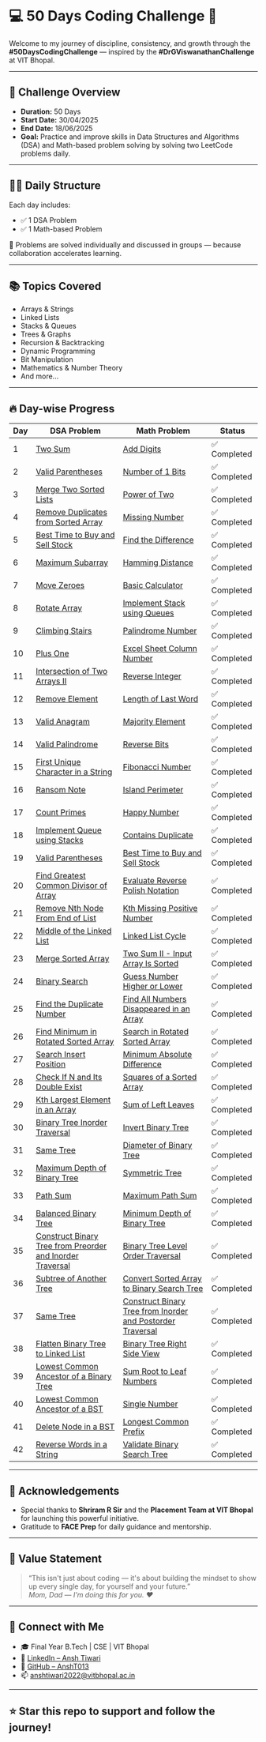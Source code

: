 # 💻 50 Days Coding Challenge 🚀

Welcome to my journey of discipline, consistency, and growth through the **#50DaysCodingChallenge** — inspired by the **#DrGViswanathanChallenge** at VIT Bhopal.

---

## 📅 Challenge Overview

- **Duration:** 50 Days  
- **Start Date:** 30/04/2025  
- **End Date:** 18/06/2025  
- **Goal:** Practice and improve skills in Data Structures and Algorithms (DSA) and Math-based problem solving by solving two LeetCode problems daily.

---

## 👨‍💻 Daily Structure

Each day includes:  
- ✅ 1 DSA Problem  
- ✅ 1 Math-based Problem  

📝 Problems are solved individually and discussed in groups — because collaboration accelerates learning.

---

## 📚 Topics Covered

- Arrays & Strings  
- Linked Lists  
- Stacks & Queues  
- Trees & Graphs  
- Recursion & Backtracking  
- Dynamic Programming  
- Bit Manipulation  
- Mathematics & Number Theory  
- And more...

---

## 🔥 Day-wise Progress

| Day | DSA Problem | Math Problem | Status |
|-----|-------------|--------------|--------|
| 1 | [Two Sum](https://leetcode.com/problems/two-sum/) | [Add Digits](https://leetcode.com/problems/add-digits/) | ✅ Completed |
| 2 | [Valid Parentheses](https://leetcode.com/problems/valid-parentheses/) | [Number of 1 Bits](https://leetcode.com/problems/number-of-1-bits/) | ✅ Completed |
| 3 | [Merge Two Sorted Lists](https://leetcode.com/problems/merge-two-sorted-lists/) | [Power of Two](https://leetcode.com/problems/power-of-two/) | ✅ Completed |
| 4 | [Remove Duplicates from Sorted Array](https://leetcode.com/problems/remove-duplicates-from-sorted-array/) | [Missing Number](https://leetcode.com/problems/missing-number/) | ✅ Completed |
| 5 | [Best Time to Buy and Sell Stock](https://leetcode.com/problems/best-time-to-buy-and-sell-stock/) | [Find the Difference](https://leetcode.com/problems/find-the-difference/) | ✅ Completed |
| 6 | [Maximum Subarray](https://leetcode.com/problems/maximum-subarray/) | [Hamming Distance](https://leetcode.com/problems/hamming-distance/) | ✅ Completed |
| 7 | [Move Zeroes](https://leetcode.com/problems/move-zeroes/) | [Basic Calculator](https://leetcode.com/problems/basic-calculator/) | ✅ Completed |
| 8 | [Rotate Array](https://leetcode.com/problems/rotate-array/) | [Implement Stack using Queues](https://leetcode.com/problems/implement-stack-using-queues/) | ✅ Completed |
| 9 | [Climbing Stairs](https://leetcode.com/problems/climbing-stairs/) | [Palindrome Number](https://leetcode.com/problems/palindrome-number/) | ✅ Completed |
| 10 | [Plus One](https://leetcode.com/problems/plus-one/) | [Excel Sheet Column Number](https://leetcode.com/problems/excel-sheet-column-number/) | ✅ Completed |
| 11 | [Intersection of Two Arrays II](https://leetcode.com/problems/intersection-of-two-arrays-ii/) | [Reverse Integer](https://leetcode.com/problems/reverse-integer/) | ✅ Completed |
| 12 | [Remove Element](https://leetcode.com/problems/remove-element/) | [Length of Last Word](https://leetcode.com/problems/length-of-last-word/) | ✅ Completed |
| 13 | [Valid Anagram](https://leetcode.com/problems/valid-anagram/) | [Majority Element](https://leetcode.com/problems/majority-element/) | ✅ Completed |
| 14 | [Valid Palindrome](https://leetcode.com/problems/valid-palindrome/) | [Reverse Bits](https://leetcode.com/problems/reverse-bits/) | ✅ Completed |
| 15 | [First Unique Character in a String](https://leetcode.com/problems/first-unique-character-in-a-string/) | [Fibonacci Number](https://leetcode.com/problems/fibonacci-number/) | ✅ Completed |
| 16 | [Ransom Note](https://leetcode.com/problems/ransom-note/) | [Island Perimeter](https://leetcode.com/problems/island-perimeter/) | ✅ Completed |
| 17 | [Count Primes](https://leetcode.com/problems/count-primes/) | [Happy Number](https://leetcode.com/problems/happy-number/) | ✅ Completed |
| 18 | [Implement Queue using Stacks](https://leetcode.com/problems/implement-queue-using-stacks/) | [Contains Duplicate](https://leetcode.com/problems/contains-duplicate/) | ✅ Completed |
| 19 | [Valid Parentheses](https://leetcode.com/problems/valid-parentheses/) | [Best Time to Buy and Sell Stock](https://leetcode.com/problems/best-time-to-buy-and-sell-stock/) | ✅ Completed |
| 20 | [Find Greatest Common Divisor of Array](https://leetcode.com/problems/find-greatest-common-divisor-of-array/) | [Evaluate Reverse Polish Notation](https://leetcode.com/problems/evaluate-reverse-polish-notation/) | ✅ Completed |
| 21 | [Remove Nth Node From End of List](https://leetcode.com/problems/remove-nth-node-from-end-of-list/) | [Kth Missing Positive Number](https://leetcode.com/problems/kth-missing-positive-number/) | ✅ Completed |
| 22 | [Middle of the Linked List](https://leetcode.com/problems/middle-of-the-linked-list/) | [Linked List Cycle](https://leetcode.com/problems/linked-list-cycle/) | ✅ Completed |
| 23 | [Merge Sorted Array](https://leetcode.com/problems/merge-sorted-array/) | [Two Sum II - Input Array Is Sorted](https://leetcode.com/problems/two-sum-ii-input-array-is-sorted/) | ✅ Completed |
| 24 | [Binary Search](https://leetcode.com/problems/binary-search/) | [Guess Number Higher or Lower](https://leetcode.com/problems/guess-number-higher-or-lower/) | ✅ Completed |
| 25 | [Find the Duplicate Number](https://leetcode.com/problems/find-the-duplicate-number/) | [Find All Numbers Disappeared in an Array](https://leetcode.com/problems/find-all-numbers-disappeared-in-an-array/) | ✅ Completed |
| 26 | [Find Minimum in Rotated Sorted Array](https://leetcode.com/problems/find-minimum-in-rotated-sorted-array/) | [Search in Rotated Sorted Array](https://leetcode.com/problems/search-in-rotated-sorted-array/) | ✅ Completed |
| 27 | [Search Insert Position](https://leetcode.com/problems/search-insert-position/) | [Minimum Absolute Difference](https://leetcode.com/problems/minimum-absolute-difference/) | ✅ Completed |
| 28 | [Check If N and Its Double Exist](https://leetcode.com/problems/check-if-n-and-its-double-exist/) | [Squares of a Sorted Array](https://leetcode.com/problems/squares-of-a-sorted-array/) | ✅ Completed |
| 29 | [Kth Largest Element in an Array](https://leetcode.com/problems/kth-largest-element-in-an-array/) | [Sum of Left Leaves](https://leetcode.com/problems/sum-of-left-leaves/) | ✅ Completed |
| 30 | [Binary Tree Inorder Traversal](https://leetcode.com/problems/binary-tree-inorder-traversal/) | [Invert Binary Tree](https://leetcode.com/problems/invert-binary-tree/) | ✅ Completed |
| 31 | [Same Tree](https://leetcode.com/problems/same-tree/) | [Diameter of Binary Tree](https://leetcode.com/problems/diameter-of-binary-tree/) | ✅ Completed |
| 32 | [Maximum Depth of Binary Tree](https://leetcode.com/problems/maximum-depth-of-binary-tree/) | [Symmetric Tree](https://leetcode.com/problems/symmetric-tree/) | ✅ Completed |
| 33 | [Path Sum](https://leetcode.com/problems/path-sum/) | [Maximum Path Sum](https://leetcode.com/problems/binary-tree-maximum-path-sum/) | ✅ Completed |
| 34 | [Balanced Binary Tree](https://leetcode.com/problems/balanced-binary-tree/) | [Minimum Depth of Binary Tree](https://leetcode.com/problems/minimum-depth-of-binary-tree/) | ✅ Completed |
| 35 | [Construct Binary Tree from Preorder and Inorder Traversal](https://leetcode.com/problems/construct-binary-tree-from-preorder-and-inorder-traversal/) | [Binary Tree Level Order Traversal](https://leetcode.com/problems/binary-tree-level-order-traversal/) | ✅ Completed |
| 36 | [Subtree of Another Tree](https://leetcode.com/problems/subtree-of-another-tree/) | [Convert Sorted Array to Binary Search Tree](https://leetcode.com/problems/convert-sorted-array-to-binary-search-tree/) | ✅ Completed |
| 37 | [Same Tree](https://leetcode.com/problems/same-tree/) | [Construct Binary Tree from Inorder and Postorder Traversal](https://leetcode.com/problems/construct-binary-tree-from-inorder-and-postorder-traversal/) | ✅ Completed |
| 38 | [Flatten Binary Tree to Linked List](https://leetcode.com/problems/flatten-binary-tree-to-linked-list/) | [Binary Tree Right Side View](https://leetcode.com/problems/binary-tree-right-side-view/) | ✅ Completed |
| 39 | [Lowest Common Ancestor of a Binary Tree](https://leetcode.com/problems/lowest-common-ancestor-of-a-binary-tree/) | [Sum Root to Leaf Numbers](https://leetcode.com/problems/sum-root-to-leaf-numbers/) | ✅ Completed |
| 40 | [Lowest Common Ancestor of a BST](https://leetcode.com/problems/lowest-common-ancestor-of-a-binary-search-tree/) | [Single Number](https://leetcode.com/problems/single-number/) | ✅ Completed |
| 41 | [Delete Node in a BST](https://leetcode.com/problems/delete-node-in-a-bst/) | [Longest Common Prefix](https://leetcode.com/problems/longest-common-prefix/) | ✅ Completed |
| 42 | [Reverse Words in a String](https://leetcode.com/problems/reverse-words-in-a-string/) | [Validate Binary Search Tree](https://leetcode.com/problems/validate-binary-search-tree/) | ✅ Completed |

---

## 🙏 Acknowledgements

- Special thanks to **Shriram R Sir** and the **Placement Team at VIT Bhopal** for launching this powerful initiative.  
- Gratitude to **FACE Prep** for daily guidance and mentorship.

---

## 🧠 Value Statement

> “This isn't just about coding — it's about building the mindset to show up every single day, for yourself and your future.”  
> *Mom, Dad — I’m doing this for you. ❤*

---

## 📌 Connect with Me

- 🎓 Final Year B.Tech | CSE | VIT Bhopal  
- 🔗 [LinkedIn – Ansh Tiwari](https://www.linkedin.com/in/ansh-tiwari-577a72246)  
- 📂 [GitHub – AnshT013](https://github.com/AnshT013)  
- 📫 anshtiwari2022@vitbhopal.ac.in  

---

## ⭐ Star this repo to support and follow the journey!
